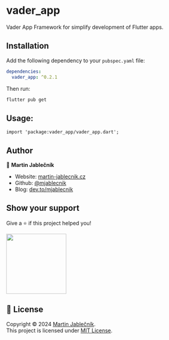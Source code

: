 # vader_app

Vader App Framework for simplify development of Flutter apps.

## Installation

Add the following dependency to your `pubspec.yaml` file:

```yaml
dependencies:
  vader_app: ^0.2.1
```

Then run:

```sh
flutter pub get
```

## Usage:

```
import 'package:vader_app/vader_app.dart';
```


## Author

👤 **Martin Jablečník**

* Website: [martin-jablecnik.cz](https://www.martin-jablecnik.cz)
* Github: [@mjablecnik](https://github.com/mjablecnik)
* Blog: [dev.to/mjablecnik](https://dev.to/mjablecnik)


## Show your support

Give a ⭐️ if this project helped you!

<a href="https://www.patreon.com/mjablecnik">
  <img src="https://c5.patreon.com/external/logo/become_a_patron_button@2x.png" width="160">
</a>


## 📝 License

Copyright © 2024 [Martin Jablečník](https://github.com/mjablecnik).<br />
This project is licensed under [MIT License](https://github.com/mjablecnik/vader_framework/blob/master/core/vader/LICENSE).
